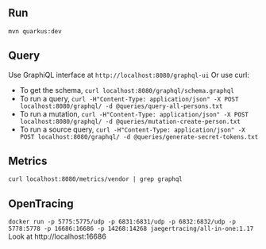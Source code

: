 ## Run
`mvn quarkus:dev`

## Query
Use GraphiQL interface at `http://localhost:8080/graphql-ui`
Or use curl:
- To get the schema, `curl localhost:8080/graphql/schema.graphql`
- To run a query, `curl -H"Content-Type: application/json" -X POST localhost:8080/graphql/ -d @queries/query-all-persons.txt`
- To run a mutation, `curl -H"Content-Type: application/json" -X POST localhost:8080/graphql/ -d @queries/mutation-create-person.txt`
- To run a source query, `curl -H"Content-Type: application/json" -X POST localhost:8080/graphql/ -d @queries/generate-secret-tokens.txt`

## Metrics
`curl localhost:8080/metrics/vendor | grep graphql`

## OpenTracing
`docker run -p 5775:5775/udp -p 6831:6831/udp -p 6832:6832/udp -p 5778:5778 -p 16686:16686 -p 14268:14268 jaegertracing/all-in-one:1.17`
Look at http://localhost:16686
